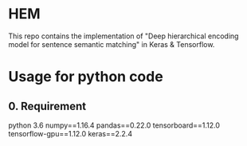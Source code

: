 # HEM
This repo contains the implementation of "Deep hierarchical encoding model for sentence semantic matching" in Keras & Tensorflow.
# Usage for python code
## 0. Requirement
python 3.6
numpy==1.16.4
pandas==0.22.0
tensorboard==1.12.0
tensorflow-gpu==1.12.0
keras==2.2.4
